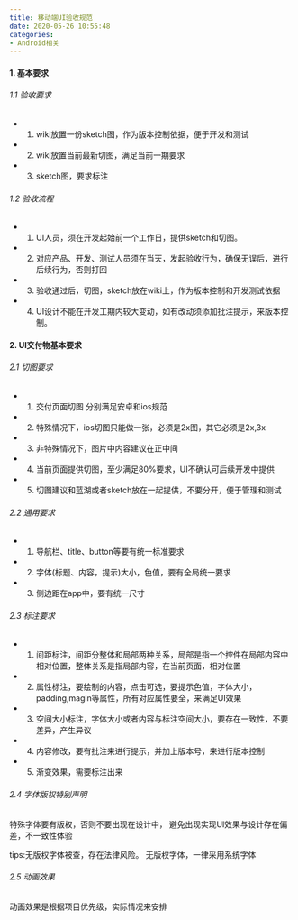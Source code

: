 ```yaml
---
title: 移动端UI验收规范
date: 2020-05-26 10:55:48
categories:
- Android相关
---
```

#### 1. 基本要求

###### 1.1 验收要求
* 1. wiki放置一份sketch图，作为版本控制依据，便于开发和测试
* 2. wiki放置当前最新切图，满足当前一期要求
* 3. sketch图，要求标注

###### 1.2 验收流程
* 1. UI人员，须在开发起始前一个工作日，提供sketch和切图。
* 2. 对应产品、开发、测试人员须在当天，发起验收行为，确保无误后，进行后续行为，否则打回
* 3. 验收通过后，切图，sketch放在wiki上，作为版本控制和开发测试依据
* 4. UI设计不能在开发工期内较大变动，如有改动须添加批注提示，来版本控制。

#### 2. UI交付物基本要求

###### 2.1 切图要求
* 1. 交付页面切图 分别满足安卓和ios规范
* 2. 特殊情况下，ios切图只能做一张，必须是2x图，其它必须是2x,3x
* 3. 非特殊情况下，图片中内容建议在正中间
* 4. 当前页面提供切图，至少满足80%要求，UI不确认可后续开发中提供
* 5. 切图建议和蓝湖或者sketch放在一起提供，不要分开，便于管理和测试

###### 2.2 通用要求
* 1. 导航栏、title、button等要有统一标准要求
* 2. 字体(标题、内容，提示)大小，色值，要有全局统一要求
* 3. 侧边距在app中，要有统一尺寸

###### 2.3 标注要求
* 1. 间距标注，间距分整体和局部两种关系，局部是指一个控件在局部内容中相对位置，整体关系是指局部内容，在当前页面，相对位置
* 2. 属性标注，要绘制的内容，点击可选，要提示色值，字体大小，padding,magin等属性，所有对应属性要全，来满足UI效果
* 3. 空间大小标注，字体大小或者内容与标注空间大小，要存在一致性，不要差异，产生异议
* 4. 内容修改，要有批注来进行提示，并加上版本号，来进行版本控制
* 5. 渐变效果，需要标注出来

###### 2.4 字体版权特别声明
特殊字体要有版权，否则不要出现在设计中，
避免出现实现UI效果与设计存在偏差，不一致性体验

tips:无版权字体被查，存在法律风险。
无版权字体，一律采用系统字体
###### 2.5 动画效果
动画效果是根据项目优先级，实际情况来安排
